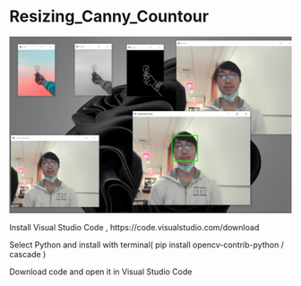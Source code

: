 # Resizing_Canny_Countour

<img src = "https://github.com/RELKS2/Resizing_Canny_Countour/blob/main/preview.png">

<p> Install Visual Studio Code , https://code.visualstudio.com/download
  
Select Python and install with terminal( pip install opencv-contrib-python / cascade )
  
Download code and open it in Visual Studio Code
